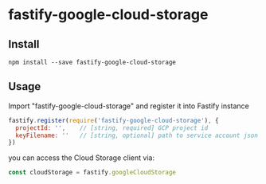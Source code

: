 # fastify-google-cloud-storage

## Install

```
npm install --save fastify-google-cloud-storage
```

## Usage

Import "fastify-google-cloud-storage" and register it into Fastify instance

```javascript
fastify.register(require('fastify-google-cloud-storage'), {
  projectId: '',    // [string, required] GCP project id
  keyFilename: ''   // [string, optional] path to service account json file 
})
```
you can access the Cloud Storage client via: 

```javascript
const cloudStorage = fastify.googleCloudStorage
```